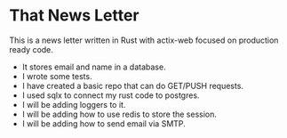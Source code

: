 # That News Letter

This is a news letter written in Rust with actix-web focused on production ready code.
- It stores email and name in a database.
- I wrote some tests.
- I have created a basic repo that can do GET/PUSH requests. 
- I used sqlx to connect my rust code to postgres.
- I will be adding loggers to it.
- I will be adding how to use redis to store the session.
- I will be adding how to send email via SMTP.
